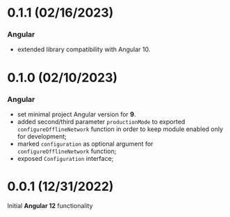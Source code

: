 # 0.1.1 (02/16/2023)

### Angular

- extended library compatibility with Angular 10.

# 0.1.0 (02/10/2023)

### Angular

- set minimal project Angular version for **9**.
- added second/third parameter `productionMode` to exported `configureOfflineNetwork` function in
  order to keep module enabled only for development;
- marked `configuration` as optional argument for `configureOfflineNetwork` function;
- exposed `Configuration` interface;

# 0.0.1 (12/31/2022)

Initial **Angular 12** functionality
